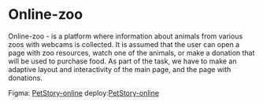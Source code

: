 # Online-zoo

Online-zoo - is a platform where information about animals from various zoos with webcams is collected. It is assumed that the user can open a page with zoo resources, watch one of the animals, or make a donation that will be used to purchase food. As part of the task, we have to make an adaptive layout and interactivity of the main page, and the page with donations.


Figma: [PetStory-online](https://www.figma.com/file/Q3GeYxuYzNAYFhqZODikZy/online-zoo-3-weeks-(rikkimonti)?node-id=0%3A1)
deploy:[PetStory-online](https://rolling-scopes-school.github.io/rikomani84-JSFE2022Q3/online-zoo-week-two/pages/landing/)
